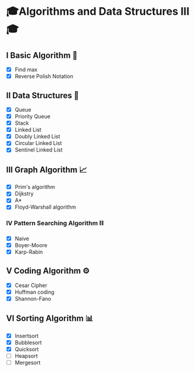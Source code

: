 # 🎓Algorithms and Data Structures III🎓


## I Basic Algorithm 📙
- [x] Find max
- [x] Reverse Polish Notation

## II Data Structures 🔨
- [x] Queue
- [x] Priority Queue
- [x] Stack
- [x] Linked List
- [x] Doubly Linked List
- [x] Circular Linked List
- [x] Sentinel Linked List

## III Graph Algorithm 📈
- [x] Prim's algorithm
- [x] Dijkstry
- [x] A*
- [x] Floyd-Warshall algorithm

### IV Pattern Searching Algorithm ⛓
- [x] Naive
- [x] Boyer-Moore
- [x] Karp-Rabin

## V Coding Algorithm ⚙️
- [x] Cesar Cipher
- [x] Huffman coding
- [x] Shannon-Fano

## VI Sorting Algorithm 📊
- [x] Insertsort
- [x] Bubblesort
- [x] Quicksort
- [ ] Heapsort
- [ ] Mergesort
